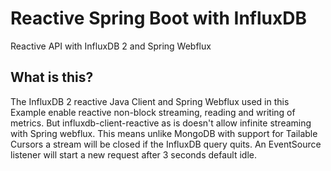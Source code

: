 # Reactive Spring Boot with InfluxDB 
Reactive API with InfluxDB 2 and Spring Webflux

## What is this?
The InfluxDB 2 reactive Java Client and Spring Webflux used in this Example enable reactive non-block streaming, reading and writing of metrics.
But influxdb-client-reactive as is doesn't allow infinite streaming with Spring webflux. This means unlike MongoDB with support for Tailable Cursors a stream will be closed if the InfluxDB query quits. An EventSource listener will start a new request after 3 seconds default idle. 
